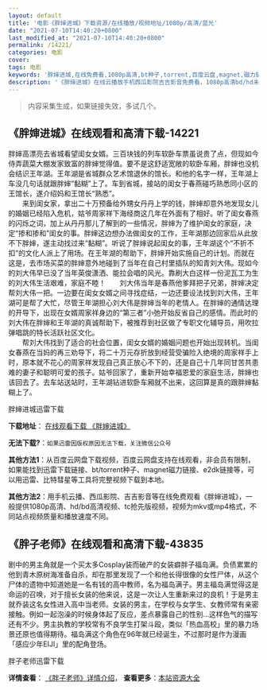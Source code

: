 ```yaml
---
layout: default
title: '电影《胖婶进城》下载资源/在线播放/视频地址/1080p/高清/蓝光'
date: "2021-07-10T14:40:20+0800"
last_modified_at: "2021-07-10T14:40:20+0800"
permalink: /14221/
categories: 电影
cover:
tags: 电影
keywords: '胖婶进城,在线免费看,1080p高清,bt种子,torrent,百度云盘,magnet,磁力链,迅雷下载资源'
description: '《胖婶进城》在线云播放手机西瓜影院吉吉影音免费看，1080p高清bd/hd未删减完整版和tc抢先枪版，mkv/mp4格式，附带bt/torrent种子、magnet/磁力链、百度云盘、网盘资源迅雷下载链接'
---
```


>内容采集生成，如果链接失效，多试几个。


## 《胖婶进城》在线观看和高清下载-14221

胖婶高漂亮去省城看望闺女女婿。三百块钱的列车软卧车票虽说贵了点，但现如今侍弄蔬菜大棚发家致富的胖婶觉得值。要不是这舒适宽敞的软卧车厢，胖婶也没机会结识王年湖。王年湖是省城群众艺术馆退休的馆长。和他的名字一样，王年湖上车没几句话就跟胖婶&ldquo;黏糊”上了。车到省城，接站的闺女于春燕碰巧熟悉同小区的王馆长，遂介绍妈和王馆长“熟悉”。<br />　　来到闺女家，拿出二十万预备给外甥女丹丹上学的钱，胖婶却意外地发现女儿的婚姻已经陷入危机，姑爷周家祥下海经商这几年在外面有了相好。听了闺女春燕的闪烁之词，加上从丹丹那儿了解到的一些情况，胖婶为了维护闺女的家庭，决定“掺和掺和”闺女的事。胖婶这边想办法做闺女的工作，王年湖那边回家后从此放不下胖婶，遂主动找过来&ldquo;黏糊”。听说了胖婶说起闺女的事，王年湖这个“不折不扣”的文化人派上了用场。在王年湖的帮助下，胖婶开始实施自己的计划。而就在这是，去市场买菜的胖婶意外地碰到了当年在自己村里插队的知青刘大伟。现如今的刘大伟早已没了当年英俊潇洒、能拉会唱的风光。靠刷大白这样一份泥瓦工为生的刘大伟生活艰难，家庭不睦！　　刘大伟当年是春燕他爹拜把子兄弟，胖婶决定帮刘大伟一把。一边要在闺女女婿之间寻找症结，一边还要设法找到刘大伟，王年湖可是帮了大忙，尽管王年湖担心刘大伟是胖婶当年的老情人。在胖婶的通情达理的开导下，出现在女婿周家祥身边的“第三者&rdquo;小弛开始反省自己的感情。而此时的刘大伟在胖婶和王年湖的真诚帮助下，被推荐到社区做了专职文化辅导员，用吹拉弹唱跳的特长活跃社区文化。<br />　　帮刘大伟找到了适合的社会位置，闺女女婿的婚姻问题也开始出现转机。当闺女春燕在当妈的再三劝导下，将二十万元存折放到经营受骗险入绝境的周家祥手上时，原本就不花心的周家祥发现自己真正放心不下的，还是自己十几年同甘苦共患难的妻子和聪明可爱的孩子。姑爷回家了，重新开始幸福恩爱的家庭生活，胖婶也该回去了。去车站送站时，王年湖钻进软卧车厢就不出来，这回算是真的跟胖婶黏糊上了。


胖婶进城迅雷下载

**下载地址**： [在线观看下载 《胖婶进城》](https://www.993dy.com//vod-detail-id-20782.html) 


**无法下载?**：`如果迅雷因版权原因无法下载，关注微信公众号 `

**其他方法1**：从百度云网盘下载视频，百度云网盘支持在线观看，非会员有限制，如果能找到迅雷下载链接、bt/torrent种子、magnet磁力链接、e2dk链接等，可以用迅雷、比特彗星等工具将完整视频下载到本地。

**其他方法2**：用手机云播、西瓜影院、吉吉影音等在线免费观看《胖婶进城》，一般提供1080p高清、hd/bd高清视频、tc抢先版视频，视频为mkv或mp4格式，不同站点视频质量和播放速度不同。


## 《胖子老师》在线观看和高清下载-43835

剧中的男主角就是一个买太多Cosplay装而破产的女装癖胖子福岛满。负债累累的他到青木原树海准备自杀，却在那里发现了一个和他长得很像的女性尸体，从这个尸体的遗物中知道她是一名有钱的高中教师，名为福岛满子。男主福岛满觉得这是命运的召唤，对于擅长女装的他来说，这是一次让人生重新来过的良机！于是男主就乔装这名女性进入高中当老师。女装的男主，在学校与女学生、女教师常有亲密接触。例如一起泡澡的时候身体起了反应，差点暴露自己的性别...这样色气的描写还有不少。男主执教的学校常有不良学生打架斗殴，类似「热血高校」里的暴力场景还原也值得期待。福岛满这个角色在96年就已经诞生，不过那时是作为漫画「感应少年EIJI」里的配角登场。


胖子老师迅雷下载

**详情查看**： [《胖子老师》详情介绍](/movie/43835/)， **查看更多**：[本站资源大全](/movie/t/all/)

